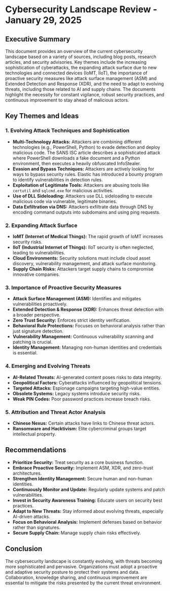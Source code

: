 # Cybersecurity Landscape Review - January 29, 2025

## Executive Summary

This document provides an overview of the current cybersecurity landscape based on a variety of sources, including blog posts, research articles, and security advisories. Key themes include the increasing sophistication of cyberattacks, the expanding attack surface due to new technologies and connected devices (IoMT, IIoT), the importance of proactive security measures like attack surface management (ASM) and Extended Detection and Response (XDR), and the need to adapt to evolving threats, including those related to AI and supply chains. The documents highlight the necessity for constant vigilance, robust security practices, and continuous improvement to stay ahead of malicious actors.

## Key Themes and Ideas

### 1. Evolving Attack Techniques and Sophistication

- **Multi-Technology Attacks:** Attackers are combining different technologies (e.g., PowerShell, Python) to evade detection and deploy malicious code. The SANS ISC article describes a sophisticated attack where PowerShell downloads a fake document and a Python environment, then executes a heavily obfuscated InfoStealer.
- **Evasion and Bypass Techniques:** Attackers are actively looking for ways to bypass security rules. Elastic has introduced a bounty program to identify vulnerabilities in detection rules.
- **Exploitation of Legitimate Tools:** Attackers are abusing tools like `certutil` and `sqlcmd.exe` for malicious activities.
- **Use of DLL Sideloading:** Attackers use DLL sideloading to execute malicious code via vulnerable, legitimate binaries.
- **Data Exfiltration via DNS:** Attackers exfiltrate data through DNS by encoding command outputs into subdomains and using ping requests.

### 2. Expanding Attack Surface

- **IoMT (Internet of Medical Things):** The rapid growth of IoMT increases security risks.
- **IIoT (Industrial Internet of Things):** IIoT security is often neglected, leading to vulnerabilities.
- **Cloud Environments:** Security solutions must include cloud asset discovery, vulnerability management, and attack surface monitoring.
- **Supply Chain Risks:** Attackers target supply chains to compromise innovative companies.

### 3. Importance of Proactive Security Measures

- **Attack Surface Management (ASM):** Identifies and mitigates vulnerabilities proactively.
- **Extended Detection & Response (XDR):** Enhances threat detection with a broader perspective.
- **Zero Trust Security:** Enforces strict identity verification.
- **Behavioral Rule Protections:** Focuses on behavioral analysis rather than just signature detection.
- **Vulnerability Management:** Continuous vulnerability scanning and patching is crucial.
- **Identity Management:** Managing non-human identities and credentials is essential.

### 4. Emerging and Evolving Threats

- **AI-Related Threats:** AI-generated content poses risks to data integrity.
- **Geopolitical Factors:** Cyberattacks influenced by geopolitical tensions.
- **Targeted Attacks:** Espionage campaigns targeting high-value entities.
- **Obsolete Systems:** Legacy systems introduce security risks.
- **Weak PIN Codes:** Poor password practices increase breach risks.

### 5. Attribution and Threat Actor Analysis

- **Chinese Nexus:** Certain attacks have links to Chinese threat actors.
- **Ransomware and Hacktivism:** Elite cybercriminal groups target intellectual property.

## Recommendations

- **Prioritize Security:** Treat security as a core business function.
- **Embrace Proactive Security:** Implement ASM, XDR, and zero-trust architectures.
- **Strengthen Identity Management:** Secure human and non-human identities.
- **Continuously Monitor and Update:** Regularly update systems and patch vulnerabilities.
- **Invest in Security Awareness Training:** Educate users on security best practices.
- **Adapt to New Threats:** Stay informed about evolving threats, especially AI-driven attacks.
- **Focus on Behavioral Analysis:** Implement defenses based on behavior rather than signatures.
- **Secure Supply Chain:** Manage supply chain risks effectively.

## Conclusion

The cybersecurity landscape is constantly evolving, with threats becoming more sophisticated and pervasive. Organizations must adopt a proactive and adaptive security posture to protect their systems and data. Collaboration, knowledge sharing, and continuous improvement are essential to mitigate the risks presented by the current threat environment.
